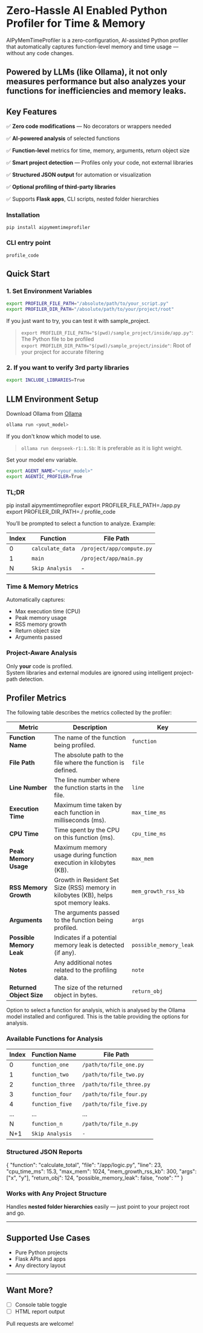 # Zero-Hassle AI Enabled Python Profiler for Time & Memory

AIPyMemTimeProfiler is a zero-configuration, AI-assisted Python profiler that automatically captures function-level memory and time usage — without any code changes.

Powered by LLMs (like Ollama), it not only measures performance but also analyzes your functions for inefficiencies and memory leaks.
---

## Key Features

✅ **Zero code modifications** — No decorators or wrappers needed

✅ **AI-powered analysis** of selected functions

✅ **Function-level** metrics for time, memory, arguments, return object size

✅ **Smart project detection** — Profiles only your code, not external libraries

✅ **Structured JSON output** for automation or visualization

✅ **Optional profiling of third-party libraries**

✅ Supports **Flask apps**, CLI scripts, nested folder hierarchies

### Installation
    pip install aipymemtimeprofiler
### CLI entry point
    profile_code

## Quick Start
### 1. Set Environment Variables

```bash
export PROFILER_FILE_PATH="/absolute/path/to/your_script.py"
export PROFILER_DIR_PATH="/absolute/path/to/your/project/root"
```
If you just want to try, you can test it with sample_project. 
> `export PROFILER_FILE_PATH="$(pwd)/sample_project/inside/app.py"`: The Python file to be profiled  
> `export PROFILER_DIR_PATH="$(pwd)/sample_project/inside"`: Root of your project for accurate filtering

### 2. If you want to verify 3rd party libraries

```bash
export INCLUDE_LIBRARIES=True
```

## LLM Environment Setup

Download Ollama from 
[Ollama](https://ollama.com/)

```bash
ollama run <yout_model>
```
If you don't know which model to use. 
> `ollama run deepseek-r1:1.5b`: It is preferable as it is light weight. 

Set your model env variable.
```bash
export AGENT_NAME="<your_model>"
export AGENTIC_PROFILER=True
```

### TL;DR
pip install aipymemtimeprofiler
export PROFILER_FILE_PATH=./app.py
export PROFILER_DIR_PATH=./
profile_code

You’ll be prompted to select a function to analyze. Example:

| Index | Function         | File Path                 |
| ----- | ---------------- | ------------------------- |
| 0     | `calculate_data` | `/project/app/compute.py` |
| 1     | `main`           | `/project/app/main.py`    |
| N     | `Skip Analysis`  | -                         |

### Time & Memory Metrics
Automatically captures:
- Max execution time (CPU)
- Peak memory usage
- RSS memory growth
- Return object size
- Arguments passed

### Project-Aware Analysis
Only **your** code is profiled.  
System libraries and external modules are ignored using intelligent project-path detection.

## Profiler Metrics

The following table describes the metrics collected by the profiler:

| **Metric**               | **Description**                                                                                   | **Key**                           |
|--------------------------|---------------------------------------------------------------------------------------------------|-----------------------------------|
| **Function Name**         | The name of the function being profiled.                                                          | `function`                        |
| **File Path**             | The absolute path to the file where the function is defined.                                      | `file`                            |
| **Line Number**           | The line number where the function starts in the file.                                            | `line`                            |
| **Execution Time**        | Maximum time taken by each function in milliseconds (ms).                                         | `max_time_ms`                     |
| **CPU Time**              | Time spent by the CPU on this function (ms).                                                      | `cpu_time_ms`                     |
| **Peak Memory Usage**     | Maximum memory usage during function execution in kilobytes (KB).                                 | `max_mem`                         |
| **RSS Memory Growth**     | Growth in Resident Set Size (RSS) memory in kilobytes (KB), helps spot memory leaks.              | `mem_growth_rss_kb`               |
| **Arguments**             | The arguments passed to the function being profiled.                                              | `args`                            |
| **Possible Memory Leak**  | Indicates if a potential memory leak is detected (if any).                                        | `possible_memory_leak`            |
| **Notes**                 | Any additional notes related to the profiling data.                                               | `note`                            |
| **Returned Object Size**  | The size of the returned object in bytes.                                                         | `return_obj`                      |


Option to select a function for analysis, which is analysed by the Ollama model installed and configured.
This is the table providing the options for analysis.

### Available Functions for Analysis

| **Index** | **Function Name**     | **File Path**                    |
|-----------|------------------------|----------------------------------|
| 0         | `function_one`         | `/path/to/file_one.py`          |
| 1         | `function_two`         | `/path/to/file_two.py`          |
| 2         | `function_three`       | `/path/to/file_three.py`        |
| 3         | `function_four`        | `/path/to/file_four.py`         |
| 4         | `function_five`        | `/path/to/file_five.py`         |
| ...       | ...                    | ...                              |
| N         | `function_n`           | `/path/to/file_n.py`            |
| N+1       | `Skip Analysis`        | `-`                              |


### Structured JSON Reports
{
  "function": "calculate_total",
  "file": "/app/logic.py",
  "line": 23,
  "cpu_time_ms": 15.3,
  "max_mem": 1024,
  "mem_growth_rss_kb": 300,
  "args": ["x", "y"],
  "return_obj": 124,
  "possible_memory_leak": false,
  "note": ""
}

### Works with Any Project Structure
Handles **nested folder hierarchies** easily — just point to your project root and go.

---

## Supported Use Cases

- Pure Python projects
- Flask APIs and apps
- Any directory layout

---

## Want More?

- [ ] Console table toggle
- [ ] HTML report output

Pull requests are welcome!
